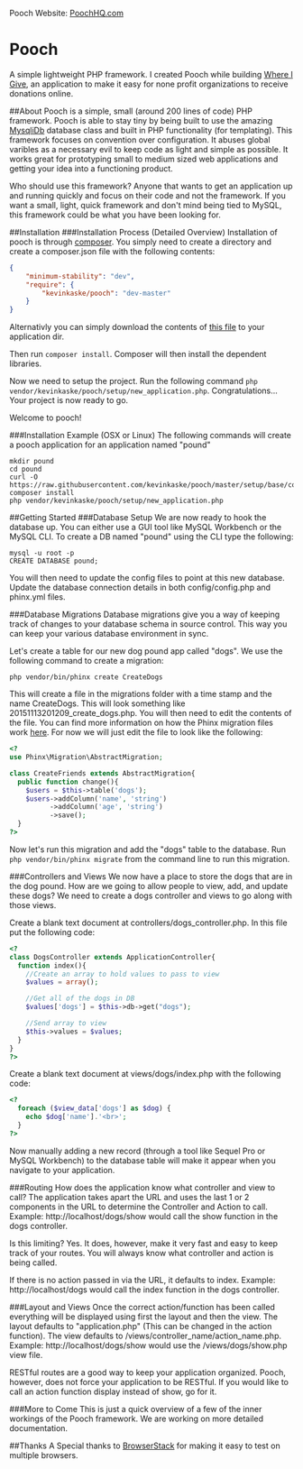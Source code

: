 Pooch Website: [PoochHQ.com](http://www.poochhq.com)

# Pooch
A simple lightweight PHP framework. I created Pooch while building [Where I Give](http://whereigiveapp.com/), an application
to make it easy for none profit organizations to receive donations online.

##About
Pooch is a simple, small (around 200 lines of code) PHP framework. Pooch is able to stay tiny by being built to use the amazing
[MysqliDb](https://github.com/joshcam/PHP-MySQLi-Database-Class) database class and built in PHP functionality (for templating).
This framework focuses on convention over configuration. It abuses global varibles as a necessary evil to keep code as light and
simple as possible. It works great for prototyping small to medium sized web applications and getting your idea into a functioning
product.

Who should use this framework? Anyone that wants to get an application up and running quickly and focus on their code and not the
framework. If you want a small, light, quick framework and don't mind being tied to MySQL, this framework could be what you have been
looking for.

##Installation
###Installation Process (Detailed Overview)
Installation of pooch is through [composer](https://getcomposer.org). You simply need to create a directory and create a composer.json
file with the following contents:
```json
{
	"minimum-stability": "dev",
	"require": {
		"kevinkaske/pooch": "dev-master"
	}
}
```
Alternativly you can simply download the contents of [this file](https://raw.githubusercontent.com/kevinkaske/pooch/master/setup/base/composer.json)
to your application dir.

Then run `composer install`. Composer will then install the dependent libraries.

Now we need to setup the project. Run the following command `php vendor/kevinkaske/pooch/setup/new_application.php`. Congratulations... Your 
project is now ready to go.

Welcome to pooch!

###Installation Example (OSX or Linux)
The following commands will create a pooch application for an application named "pound"
```shell
mkdir pound
cd pound
curl -O https://raw.githubusercontent.com/kevinkaske/pooch/master/setup/base/composer.json
composer install
php vendor/kevinkaske/pooch/setup/new_application.php
```

##Getting Started
###Database Setup
We are now ready to hook the database up. You can either use a GUI tool like MySQL Workbench or the MySQL CLI. To create a DB named
"pound" using the CLI type the following:
```shell
mysql -u root -p
CREATE DATABASE pound;
```

You will then need to update the config files to point at this new database. Update the database connection details in both
config/config.php and phinx.yml files.

###Database Migrations
Database migrations give you a way of keeping track of changes to your database schema in source control. This way you can keep your
various database environment in sync.

Let's create a table for our new dog pound app called "dogs". We use the following command to create a migration:
```shell
php vendor/bin/phinx create CreateDogs
```

This will create a file in the migrations folder with a time stamp and the name CreateDogs. This will look something like
20151113201209_create_dogs.php. You will then need to edit the contents of the file. You can find more information on how
the Phinx migration files work [here](http://docs.phinx.org/en/latest/). For now we will just edit the file to look like the
following:
```php
<?
use Phinx\Migration\AbstractMigration;

class CreateFriends extends AbstractMigration{
  public function change(){
    $users = $this->table('dogs');
    $users->addColumn('name', 'string')
          ->addColumn('age', 'string')
          ->save();
  }
?>
```

Now let's run this migration and add the "dogs" table to the database. Run `php vendor/bin/phinx migrate` from the command line to run
this migration.

###Controllers and Views
We now have a place to store the dogs that are in the dog pound. How are we going to allow people to view, add, and update these dogs?
We need to create a dogs controller and views to go along with those views.

Create a blank text document at controllers/dogs_controller.php. In this file put the following code:
```php
<?
class DogsController extends ApplicationController{
  function index(){
    //Create an array to hold values to pass to view
    $values = array();

    //Get all of the dogs in DB
    $values['dogs'] = $this->db->get("dogs");

    //Send array to view
    $this->values = $values;
  }
}
?>
```

Create a blank text document at views/dogs/index.php with the following code:
```php
<?
  foreach ($view_data['dogs'] as $dog) {
    echo $dog['name'].'<br>';
  }
?>
```

Now manually adding a new record (through a tool like Sequel Pro or MySQL Workbench) to the database table will make it appear
when you navigate to your application.

###Routing
How does the application know what controller and view to call? The application takes apart the URL and uses the last 1 or 2 components
in the URL to determine the Controller and Action to call. Example: http://localhost/dogs/show would call the show function in the dogs
controller.

Is this limiting? Yes. It does, however, make it very fast and easy to keep track of your routes. You will always know what controller
and action is being called.

If there is no action passed in via the URL, it defaults to index. Example: http://localhost/dogs would call the index function in the
dogs controller.

###Layout and Views
Once the correct action/function has been called everything will be displayed using first the layout and then the view. The layout
defaults to "application.php" (This can be changed in the action function). The view defaults to
/views/controller_name/action_name.php. Example: http://localhost/dogs/show would use the /views/dogs/show.php view file.

RESTful routes are a good way to keep your application organized. Pooch, however, does not force your application to be RESTful.
If you would like to call an action function display instead of show, go for it.

###More to Come
This is just a quick overview of a few of the inner workings of the Pooch framework. We are working on more detailed documentation.

##Thanks
A Special thanks to [BrowserStack](http://browserstack.com/) for making it easy to test on multiple browsers.

